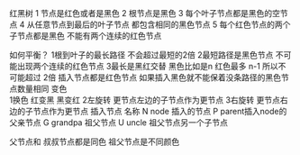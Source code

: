红黑树 
1 节点是红色或者是黑色 
2 根节点是黑色 
3 每个叶子节点都是黑色的空节点 
4 从任意节点到最后的叶子节点 都包含相同的黑色节点
5 每个红色节点的两个子节点都是黑色 不能有两个连续的红色节点

如何平衡？ 
1根到叶子的最长路径 不会超过最短的2倍
2最短路径是黑色节点 不可能出现两个连续的红色节点 
3最长是黑红交替 黑色比如是n 红色最多 n-1 所以不可能超过 2倍
插入节点都是红色节点 如果插入黑色就不能保着没条路径的黑色节点数量相同
变色   
1换色 红变黑 黑变红
2左旋转 更节点左边的子节点作为更节点
3右旋转 更节点右边的子节点作为更节点
插入节点 名称  N node 插入的节点 P parent插入node的父亲节点 G grandpa 祖父节点 U uncle 祖父节点另一个子节点

父节点和 叔叔节点都是同色 祖父节点是不同颜色